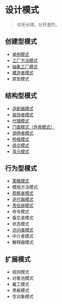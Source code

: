 # 设计模式

> 仰天长啸，壮怀激烈。

## 创建型模式
- [单例模式](/design-patterns/build/singleton.md)
- [工厂方法模式](/design-patterns/build/factory.md)
- [抽象工厂模式](/design-patterns/build/abstract-factory.md)
- [建造者模式](/design-patterns/build/Builder.md)
- 原型模式

## 结构型模式
- [适配器模式](/design-patterns/structure/Adapter.md)
- [装饰者模式](/design-patterns/structure/Decorator.md)
- [代理模式](/design-patterns/structure/Proxy.md)
- [门面模式（外观模式）](/design-patterns/structure/Facade.md)
- [调停者模式](/design-patterns/structure/Mediator.md)
- [桥接模式](/design-patterns/structure/Bridge.md)
- [组合模式](/design-patterns/structure/Composite.md)
- [享元模式](/design-patterns/structure/Flyweight.md)

## 行为型模式

- [策略模式](/design-patterns/behavioral/strategy.md)
- 模版方法模式
- [观察者模式](/design-patterns/behavioral/Observer.md)
- [迭代器模式](/design-patterns/behavioral/Iterator.md)
- [责任链模式](/design-patterns/behavioral/ChainOfResponsibility.md)
- 命令模式
- 备忘录模式
- 状态模式
- [访问者模式](/design-patterns/behavioral/Visitor.md)
- 中介者模式
- 解释器模式

## 扩展模式

- 规则模式
- 对象池模式
- 雇工模式
- 黑板模式
- 空对象模式
